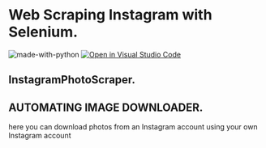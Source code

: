 # Web Scraping Instagram with Selenium.</hr>
![made-with-python](https://img.shields.io/badge/Made%20with-Python-1f425f.svg)
[![Open in Visual Studio Code](https://img.shields.io/static/v1?logo=visualstudiocode&label=&message=Open%20in%20Visual%20Studio%20Code&labelColor=2c2c32&color=007acc&logoColor=007acc)](https://github.dev/Nayemjaman/instagramPhotoScraper/)
</hr>

## InstagramPhotoScraper.

## AUTOMATING IMAGE DOWNLOADER.


here you can download photos from an Instagram account using your own Instagram account

